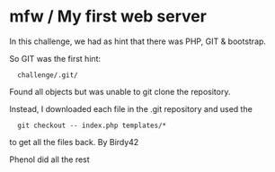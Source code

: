 # mfw / My first web server

In this challenge, we had as hint that there was PHP, GIT & bootstrap.

So GIT was the first hint: 

```
  challenge/.git/ 
```

Found all objects but was unable to git clone the repository.

Instead, I downloaded each file in the .git repository and used the 

```
  git checkout -- index.php templates/*
```

to get all the files back.
By Birdy42

Phenol did all the rest

